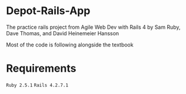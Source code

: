 # Depot-Rails-App
The practice rails project from Agile Web Dev with Rails 4 by Sam Ruby, Dave Thomas, and David Heinemeier Hansson

Most of the code is following alongside the textbook

# Requirements
`Ruby 2.5.1`
`Rails 4.2.7.1`
